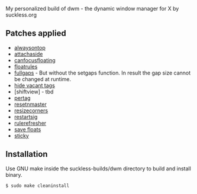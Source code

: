 My personalized build of dwm - the dynamic window manager for X by suckless.org
<!-- TODO: Update manual so it shows correct keybinds -->

## Patches applied
- [alwaysontop](https://dwm.suckless.org/patches/alwaysontop/alwaysontop-6.2.diff)
- [attachaside](https://dwm.suckless.org/patches/attachaside/dwm-attachaside-6.3.diff)
- [canfocusfloating](https://dwm.suckless.org/patches/canfocusfloating/dwm-canfocusfloating-20210724-b914109.diff)
- [floatrules](https://dwm.suckless.org/patches/floatrules/dwm-floatrules-20210801-138b405.diff)
- [fullgaps](https://dwm.suckless.org/patches/fullgaps/dwm-fullgaps-6.2.diff) - But without the setgaps function. In result the gap size cannot be changed at runtime.
- [hide vacant tags](https://dwm.suckless.org/patches/hide_vacant_tags/dwm-hide_vacant_tags-6.3.diff)
- [shiftview] - tbd <!-- TODO: upload diff to suckless.org -->
- [pertag](https://dwm.suckless.org/patches/pertag/dwm-pertag-20200914-61bb8b2.diff) <!-- TODO: check if any of the previous patches had a version that works with pertag -->
- [resetnmaster](https://dwm.suckless.org/patches/resetnmaster/dwm-resetnmaster-pertag-6.3.diff)
- [resizecorners](https://dwm.suckless.org/patches/resizecorners/dwm-resizecorners-6.2.diff)
- [restartsig](https://dwm.suckless.org/patches/restartsig/dwm-restartsig-20180523-6.2.diff)
- [rulerefresher](https://dwm.suckless.org/patches/rulerefresher/dwm-rulerefresher-6.2.diff)
- [save floats](https://dwm.suckless.org/patches/save_floats/dwm-savefloats-20181212-b69c870.diff)
- [sticky](https://dwm.suckless.org/patches/sticky/dwm-sticky-6.1.diff)

## Installation
Use GNU make inside the suckless-builds/dwm directory to build and install binary.
```
$ sudo make cleaninstall
```
